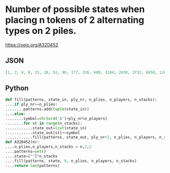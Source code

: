 # Number of possible states when placing n tokens of 2 alternating types on 2 piles\.
https://oeis.org/A320452
## JSON
```JSON
[1, 2, 4, 8, 15, 28, 52, 96, 177, 326, 600, 1104, 2030, 3732, 6858, 12600, 23144, 42504, 78048, 143296, 263068, 482904, 886392, 1626912, 2985943, 5480012, 10056946, 18456056, 33868851, 62151788, 114050884, 209284710, 384034660]
```
## Python
```Python
def fill(patterns, state_in, ply_nr, n_plies, n_players, n_stacks):
....if ply_nr>=n_plies:
........patterns.add(tuple(state_in))
....else:
........symbol=chr(ord('A')+ply_nr%n_players)
........for st in range(n_stacks):
............state_out=list(state_in)
............state_out[st]+=symbol
............fill(patterns, state_out, ply_nr+1, n_plies, n_players, n_stacks)
def A320452(n):
....n_plies,n_players,n_stacks = n,2,2
....patterns=set()
....state=[""]*n_stacks
....fill(patterns, state, 0, n_plies, n_players, n_stacks)
....return len(patterns)
```
